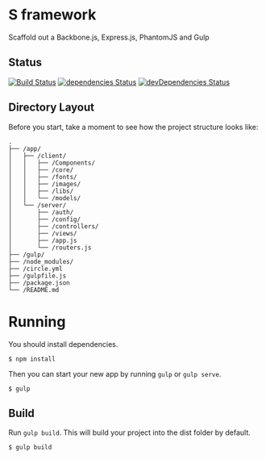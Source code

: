 # S framework 

Scaffold out a Backbone.js, Express.js, PhantomJS and Gulp

## Status

[![Build Status](https://travis-ci.org/afrobambacar/s-web.svg?branch=master)](https://travis-ci.org/afrobambacar/s-web)
[![dependencies Status](https://david-dm.org/afrobambacar/s-web/status.svg)](https://david-dm.org/afrobambacar/s-web)
[![devDependencies Status](https://david-dm.org/afrobambacar/s-web/dev-status.svg)](https://david-dm.org/afrobambacar/s-web?type=dev)


## Directory Layout

Before you start, take a moment to see how the project structure looks like:

```
.
├── /app/
│   ├── /client/
│   │   ├── /Components/
│   │   ├── /core/
│   │   ├── /fonts/
│   │   ├── /images/
│   │   ├── /libs/
│   │   └── /models/
│   └── /server/
│       ├── /auth/
│       ├── /config/
│       ├── /controllers/
│       ├── /views/
│       ├── /app.js
│       └── /routers.js
├── /gulp/
├── /node_modules/
├── /circle.yml
├── /gulpfile.js
├── /package.json
└── /README.md
```

# Running

You should install dependencies.
```
$ npm install
```

Then you can start your new app by running `gulp` or `gulp serve`.
```
$ gulp
```

##  Build

Run `gulp build`. This will build your project into the dist folder by default.

```
$ gulp build
```

